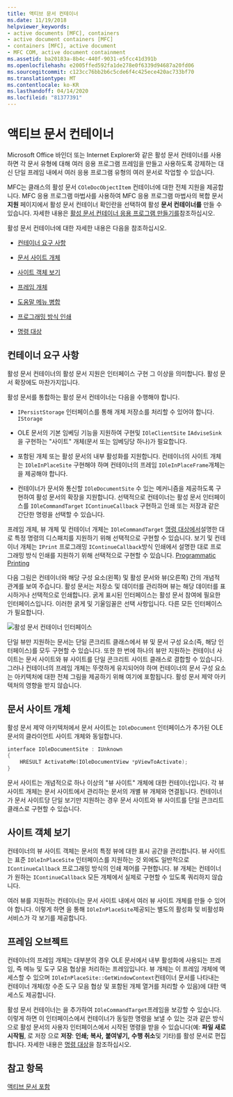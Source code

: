 ```yaml
---
title: 액티브 문서 컨테이너
ms.date: 11/19/2018
helpviewer_keywords:
- active documents [MFC], containers
- active document containers [MFC]
- containers [MFC], active document
- MFC COM, active document containment
ms.assetid: ba20183a-8b4c-440f-9031-e5fcc41d391b
ms.openlocfilehash: e2005ffed592fa1de278e0f6339d94687a20fd06
ms.sourcegitcommit: c123cc76bb2b6c5cde6f4c425ece420ac733bf70
ms.translationtype: MT
ms.contentlocale: ko-KR
ms.lasthandoff: 04/14/2020
ms.locfileid: "81377391"
---
```

# <a name="active-document-containers"></a>액티브 문서 컨테이너

Microsoft Office 바인더 또는 Internet Explorer와 같은 활성 문서 컨테이너를 사용하면 각 문서 유형에 대해 여러 응용 프로그램 프레임을 만들고 사용하도록 강제하는 대신 단일 프레임 내에서 여러 응용 프로그램 유형의 여러 문서로 작업할 수 있습니다.

MFC는 클래스의 활성 문서 `COleDocObjectItem` 컨테이너에 대한 전체 지원을 제공합니다. MFC 응용 프로그램 마법사를 사용하여 MFC 응용 프로그램 마법사의 복합 문서 **지원** 페이지에서 활성 문서 컨테이너 확인란을 선택하여 활성 **문서 컨테이너를** 만들 수 있습니다. 자세한 내용은 [활성 문서 컨테이너 응용 프로그램 만들기를](../mfc/creating-an-active-document-container-application.md)참조하십시오.

활성 문서 컨테이너에 대한 자세한 내용은 다음을 참조하십시오.

- [컨테이너 요구 사항](#container_requirements)

- [문서 사이트 개체](#document_site_objects)

- [사이트 객체 보기](#view_site_objects)

- [프레임 개체](#frame_object)

- [도움말 메뉴 병합](../mfc/help-menu-merging.md)

- [프로그래밍 방식 인쇄](../mfc/programmatic-printing.md)

- [명령 대상](../mfc/message-handling-and-command-targets.md)

## <a name="container-requirements"></a><a name="container_requirements"></a>컨테이너 요구 사항

활성 문서 컨테이너의 활성 문서 지원은 인터페이스 구현 그 이상을 의미합니다. 활성 문서 확장에도 마찬가지입니다.

활성 문서를 통합하는 활성 문서 컨테이너는 다음을 수행해야 합니다.

- `IPersistStorage` 인터페이스를 통해 개체 저장소를 처리할 수 있어야 합니다. `IStorage`

- OLE 문서의 기본 임베딩 기능을 지원하여 구현및 `IOleClientSite` `IAdviseSink`을 구현하는 "사이트" 개체(문서 또는 임베딩당 하나)가 필요합니다.

- 포함된 개체 또는 활성 문서의 내부 활성화를 지원합니다. 컨테이너의 사이트 개체는 `IOleInPlaceSite` 구현해야 하며 컨테이너의 프레임 `IOleInPlaceFrame`개체는 을 제공해야 합니다.

- 컨테이너가 문서와 통신할 `IOleDocumentSite` 수 있는 메커니즘을 제공하도록 구현하여 활성 문서의 확장을 지원합니다. 선택적으로 컨테이너는 활성 문서 인터페이스를 `IOleCommandTarget` `IContinueCallback` 구현하고 인쇄 또는 저장과 같은 간단한 명령을 선택할 수 있습니다.

프레임 개체, 뷰 개체 및 컨테이너 개체는 `IOleCommandTarget` [명령 대상에서](../mfc/message-handling-and-command-targets.md)설명한 대로 특정 명령의 디스패치를 지원하기 위해 선택적으로 구현할 수 있습니다. 보기 및 컨테이너 개체는 `IPrint` 프로그래밍 `IContinueCallback`방식 인쇄에서 설명한 대로 프로그래밍 방식 인쇄를 지원하기 위해 선택적으로 구현할 수 있습니다. [Programmatic Printing](../mfc/programmatic-printing.md)

다음 그림은 컨테이너와 해당 구성 요소(왼쪽) 및 활성 문서와 뷰(오른쪽) 간의 개념적 관계를 보여 주습니다. 활성 문서는 저장소 및 데이터를 관리하며 뷰는 해당 데이터를 표시하거나 선택적으로 인쇄합니다. 굵게 표시된 인터페이스는 활성 문서 참여에 필요한 인터페이스입니다. 이러한 굵게 및 기울임꼴은 선택 사항입니다. 다른 모든 인터페이스가 필요합니다.

![활성 문서 컨테이너 인터페이스](../mfc/media/vc37gj1.gif "활성 문서 컨테이너 인터페이스")

단일 뷰만 지원하는 문서는 단일 콘크리트 클래스에서 뷰 및 문서 구성 요소(즉, 해당 인터페이스)를 모두 구현할 수 있습니다. 또한 한 번에 하나의 뷰만 지원하는 컨테이너 사이트는 문서 사이트와 뷰 사이트를 단일 콘크리트 사이트 클래스로 결합할 수 있습니다. 그러나 컨테이너의 프레임 개체는 뚜렷하게 유지되어야 하며 컨테이너의 문서 구성 요소는 아키텍처에 대한 전체 그림을 제공하기 위해 여기에 포함됩니다. 활성 문서 제약 아키텍처의 영향을 받지 않습니다.

## <a name="document-site-objects"></a><a name="document_site_objects"></a>문서 사이트 개체

활성 문서 제약 아키텍처에서 문서 사이트는 `IOleDocument` 인터페이스가 추가된 OLE 문서의 클라이언트 사이트 개체와 동일합니다.

```cpp
interface IOleDocumentSite : IUnknown
{
    HRESULT ActivateMe(IOleDocumentView *pViewToActivate);
}
```

문서 사이트는 개념적으로 하나 이상의 "뷰 사이트" 개체에 대한 컨테이너입니다. 각 뷰 사이트 개체는 문서 사이트에서 관리하는 문서의 개별 뷰 개체와 연결됩니다. 컨테이너가 문서 사이트당 단일 보기만 지원하는 경우 문서 사이트와 뷰 사이트를 단일 콘크리트 클래스로 구현할 수 있습니다.

## <a name="view-site-objects"></a><a name="view_site_objects"></a>사이트 객체 보기

컨테이너의 뷰 사이트 객체는 문서의 특정 뷰에 대한 표시 공간을 관리합니다. 뷰 사이트는 표준 `IOleInPlaceSite` 인터페이스를 지원하는 것 외에도 일반적으로 `IContinueCallback` 프로그래밍 방식의 인쇄 제어를 구현합니다. 뷰 개체는 컨테이너가 원하는 `IContinueCallback` 모든 개체에서 실제로 구현할 수 있도록 쿼리하지 않습니다.

여러 뷰를 지원하는 컨테이너는 문서 사이트 내에서 여러 뷰 사이트 개체를 만들 수 있어야 합니다. 이렇게 하면 을 통해 `IOleInPlaceSite`제공되는 별도의 활성화 및 비활성화 서비스가 각 보기를 제공합니다.

## <a name="frame-object"></a><a name="frame_object"></a>프레임 오브젝트

컨테이너의 프레임 개체는 대부분의 경우 OLE 문서에서 내부 활성화에 사용되는 프레임, 즉 메뉴 및 도구 모음 협상을 처리하는 프레임입니다. 뷰 개체는 이 프레임 개체에 액세스할 수 있으며 `IOleInPlaceSite::GetWindowContext`컨테이너 문서를 나타내는 컨테이너 개체(창 수준 도구 모음 협상 및 포함된 개체 열거를 처리할 수 있음)에 대한 액세스도 제공합니다.

활성 문서 컨테이너는 을 추가하여 `IOleCommandTarget`프레임을 보강할 수 있습니다. 이렇게 하면 이 인터페이스에서 컨테이너가 동일한 명령을 보낼 수 있는 것과 같은 방식으로 활성 문서의 사용자 인터페이스에서 시작된 명령을 받을 수 있습니다(예: **파일 새로** **시작됨**, 로 저장 으로 **저장**: **인쇄;** **복사,** **붙여넣기,** **수행 취소**및 기타)를 활성 문서로 편집합니다. 자세한 내용은 [명령 대상](../mfc/message-handling-and-command-targets.md)을 참조하십시오.

## <a name="see-also"></a>참고 항목

[액티브 문서 포함](../mfc/active-document-containment.md)
